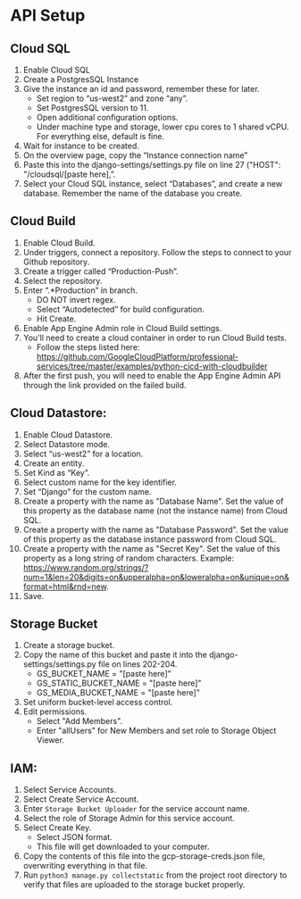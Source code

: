 # API Setup

## Cloud SQL
1. Enable Cloud SQL
2. Create a PostgresSQL Instance
3. Give the instance an id and password, remember these for later.
    + Set region to “us-west2” and zone “any”.
    + Set PostgresSQL version to 11.
    + Open additional configuration options.
    + Under machine type and storage, lower cpu cores to 1 shared vCPU. For everything else, default is fine.
4. Wait for instance to be created.
5. On the overview page, copy the “Instance connection name”
6. Paste this into the django-settings/settings.py file on line 27 ("HOST": "/cloudsql/[paste here],”.
7. Select your Cloud SQL instance, select “Databases”, and create a new database. Remember the name of the database you create.

## Cloud Build
1. Enable Cloud Build.
2. Under triggers, connect a repository. Follow the steps to connect to your Github repository.
3. Create a trigger called “Production-Push”.
4. Select the repository.
5. Enter “.\*Production” in branch.
    + DO NOT invert regex.
    + Select “Autodetected” for build configuration.
    + Hit Create.
6. Enable App Engine Admin role in Cloud Build settings.
7. You'll need to create a cloud container in order to run Cloud Build tests.
    + Follow the steps listed here: https://github.com/GoogleCloudPlatform/professional-services/tree/master/examples/python-cicd-with-cloudbuilder
8. After the first push, you will need to enable the App Engine Admin API through the link provided on the failed build.

## Cloud Datastore:
1. Enable Cloud Datastore.
2. Select Datastore mode.
3. Select “us-west2” for a location.
4. Create an entity.
5. Set Kind as “Key”.
6. Select custom name for the key identifier.
7. Set “Django” for the custom name.
8. Create a property with the name as "Database Name". Set the value of this property as the database name (not the instance name) from Cloud SQL.
9. Create a property with the name as "Database Password". Set the value of this property as the database instance password from Cloud SQL.
10. Create a property with the name as "Secret Key". Set the value of this property as a long string of random characters. Example: https://www.random.org/strings/?num=1&len=20&digits=on&upperalpha=on&loweralpha=on&unique=on&format=html&rnd=new.
11. Save.

## Storage Bucket
1. Create a storage bucket.
2. Copy the name of this bucket and paste it into the django-settings/settings.py file on lines 202-204.
    + GS_BUCKET_NAME = "[paste here]"
    + GS_STATIC_BUCKET_NAME = "[paste here]"
    + GS_MEDIA_BUCKET_NAME = "[paste here]"
2. Set uniform bucket-level access control.
3. Edit permissions.
    + Select "Add Members".
    + Enter "allUsers" for New Members and set role to Storage Object Viewer.

## IAM:
1. Select Service Accounts.
2. Select Create Service Account.
3. Enter `Storage Bucket Uploader` for the service account name.
4. Select the role of Storage Admin for this service account.
5. Select Create Key.
    + Select JSON format.
    + This file will get downloaded to your computer.
6. Copy the contents of this file into the gcp-storage-creds.json file, overwriting everything in that file.
7. Run `python3 manage.py collectstatic` from the project root directory to verify that files are uploaded to the storage bucket properly.
